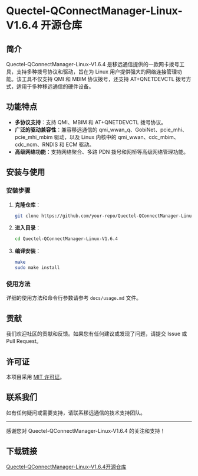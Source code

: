 # Quectel-QConnectManager-Linux-V1.6.4 开源仓库

## 简介

Quectel-QConnectManager-Linux-V1.6.4 是移远通信提供的一款网卡拨号工具，支持多种拨号协议和驱动，旨在为 Linux 用户提供强大的网络连接管理功能。该工具不仅支持 QMI 和 MBIM 协议拨号，还支持 AT+QNETDEVCTL 拨号方式，适用于多种移远通信的硬件设备。

## 功能特点

- **多协议支持**：支持 QMI、MBIM 和 AT+QNETDEVCTL 拨号协议。
- **广泛的驱动兼容性**：兼容移远通信的 qmi_wwan_q、GobiNet、pcie_mhi、pcie_mhi_mbim 驱动，以及 Linux 内核中的 qmi_wwan、cdc_mbim、cdc_ncm、RNDIS 和 ECM 驱动。
- **高级网络功能**：支持网络聚合、多路 PDN 拨号和网桥等高级网络管理功能。

## 安装与使用

### 安装步骤

1. **克隆仓库**：
   ```bash
   git clone https://github.com/your-repo/Quectel-QConnectManager-Linux-V1.6.4.git
   ```

2. **进入目录**：
   ```bash
   cd Quectel-QConnectManager-Linux-V1.6.4
   ```

3. **编译安装**：
   ```bash
   make
   sudo make install
   ```

### 使用方法

详细的使用方法和命令行参数请参考 `docs/usage.md` 文件。

## 贡献

我们欢迎社区的贡献和反馈。如果您有任何建议或发现了问题，请提交 Issue 或 Pull Request。

## 许可证

本项目采用 [MIT 许可证](LICENSE)。

## 联系我们

如有任何疑问或需要支持，请联系移远通信的技术支持团队。

---

感谢您对 Quectel-QConnectManager-Linux-V1.6.4 的关注和支持！

## 下载链接

[Quectel-QConnectManager-Linux-V1.6.4开源仓库](https://pan.quark.cn/s/060a78ef791b)